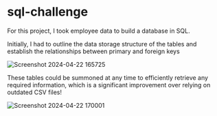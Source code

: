 # sql-challenge

For this project, I took employee data to build a database in SQL.

Initially, I had to outline the data storage structure of the tables and establish the relationships between primary and foreign keys

![Screenshot 2024-04-22 165725](https://github.com/amyownby/sql-challenge/assets/145077707/409d1e7a-09e1-4020-a0d7-001f8a60ab90)

These tables could be summoned at any time to efficiently retrieve any required information, which is a significant improvement over relying on outdated CSV files!

![Screenshot 2024-04-22 170001](https://github.com/amyownby/sql-challenge/assets/145077707/5ba9acde-5bcb-467a-b8d2-5eade243160c)
